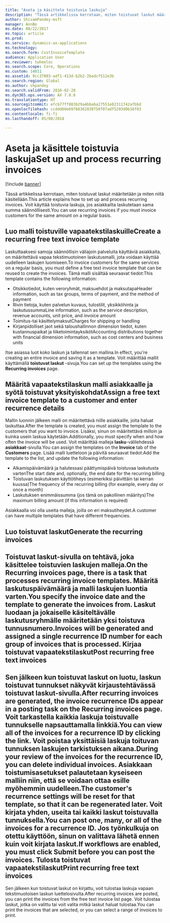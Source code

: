 ```yaml
---
title: "Aseta ja käsittele toistuvia laskuja"
description: "Tässä artikkelissa kerrotaan, miten toistuvat laskut määritetään ja miten niitä käsitellään. Voit käyttää toistuvia laskuja, jos asiakkailta laskutetaan sama summa säännöllisesti."
author: ShivamPandey-msft
manager: AnnBe
ms.date: 08/22/2017
ms.topic: article
ms.prod: 
ms.service: dynamics-ax-applications
ms.technology: 
ms.search.form: CustInvoiceTemplate
audience: Application User
ms.reviewer: twheeloc
ms.search.scope: Core, Operations
ms.custom: 14011
ms.assetid: 9cc37003-adf1-413d-b2b2-2badcf512e3b
ms.search.region: Global
ms.author: shpandey
ms.search.validFrom: 2016-02-28
ms.dyn365.ops.version: AX 7.0.0
ms.translationtype: HT
ms.sourcegitcommit: efcb77ff883b29a4bbaba27551e02311742afbbd
ms.openlocfilehash: ccddd60e69768362839750f07adf5293d0b16f03
ms.contentlocale: fi-fi
ms.lasthandoff: 05/08/2018

---
```


# <a name="set-up-and-process-recurring-invoices"></a><span data-ttu-id="0eb12-104">Aseta ja käsittele toistuvia laskuja</span><span class="sxs-lookup"><span data-stu-id="0eb12-104">Set up and process recurring invoices</span></span>

[!include [banner](../includes/banner.md)]

<span data-ttu-id="0eb12-105">Tässä artikkelissa kerrotaan, miten toistuvat laskut määritetään ja miten niitä käsitellään.</span><span class="sxs-lookup"><span data-stu-id="0eb12-105">This article explains how to set up and process recurring invoices.</span></span> <span data-ttu-id="0eb12-106">Voit käyttää toistuvia laskuja, jos asiakkailta laskutetaan sama summa säännöllisesti.</span><span class="sxs-lookup"><span data-stu-id="0eb12-106">You can use recurring invoices if you must invoice customers for the same amount on a regular basis.</span></span>

<a name="create-a-recurring-free-text-invoice-template"></a><span data-ttu-id="0eb12-107">Luo malli toistuville vapaatekstilaskuille</span><span class="sxs-lookup"><span data-stu-id="0eb12-107">Create a recurring free text invoice template</span></span>
---------------------------------------------

<span data-ttu-id="0eb12-108">Laskuttaaksesi samoja säännöllisin väliajoin palveluita käyttäviä asiakkaita, on määritettävä vapaa tekstimuotoinen laskutusmalli, jota voidaan käyttää uudelleen laskujen luomiseen.</span><span class="sxs-lookup"><span data-stu-id="0eb12-108">To invoice customers for the same services on a regular basis, you must define a free text invoice template that can be reused to create the invoices.</span></span> <span data-ttu-id="0eb12-109">Tämä malli sisältää seuraavat tiedot:</span><span class="sxs-lookup"><span data-stu-id="0eb12-109">This template contains the following information:</span></span>

-   <span data-ttu-id="0eb12-110">Otsikkotiedot, kuten veroryhmät, maksuehdot ja maksutapa</span><span class="sxs-lookup"><span data-stu-id="0eb12-110">Header information, such as tax groups, terms of payment, and the method of payment</span></span>
-   <span data-ttu-id="0eb12-111">Rivin tietoja, kuten palvelun kuvaus, tulostilit, yksikköhinta ja laskutussumma</span><span class="sxs-lookup"><span data-stu-id="0eb12-111">Line information, such as the service description, revenue accounts, unit price, and invoice amount</span></span>
-   <span data-ttu-id="0eb12-112">Toimitus-tai käsittelymaksut</span><span class="sxs-lookup"><span data-stu-id="0eb12-112">Charges for shipping or handling</span></span>
-   <span data-ttu-id="0eb12-113">Kirjanpidolliset jaot sekä taloushallinnon dimension tiedot, kuten kustannuspaikat ja liiketoimintayksiköt</span><span class="sxs-lookup"><span data-stu-id="0eb12-113">Accounting distributions together with financial dimension information, such as cost centers and business units</span></span>

<span data-ttu-id="0eb12-114">Itse asiassa luot koko laskun ja tallennat sen mallina.</span><span class="sxs-lookup"><span data-stu-id="0eb12-114">In effect, you're creating an entire invoice and saving it as a template.</span></span> <span data-ttu-id="0eb12-115">Voit määrittää mallit käyttämällä **toistuvat laskut** -sivuja.</span><span class="sxs-lookup"><span data-stu-id="0eb12-115">You can set up the templates using the **Recurring invoices** page.</span></span>

## <a name="assign-a-free-text-invoice-template-to-a-customer-and-enter-recurrence-details"></a><span data-ttu-id="0eb12-116">Määritä vapaatekstilaskun malli asiakkaalle ja syötä toistuvat yksityiskohdat</span><span class="sxs-lookup"><span data-stu-id="0eb12-116">Assign a free text invoice template to a customer and enter recurrence details</span></span>
<span data-ttu-id="0eb12-117">Mallin luonnin jälkeen malli on määritettävä niille asiakkaille, joita haluat laskuttaa.</span><span class="sxs-lookup"><span data-stu-id="0eb12-117">After the template is created, you must assign the template to the customers that you want to invoice.</span></span> <span data-ttu-id="0eb12-118">Lisäksi, sinun on määritettävä milloin ja kuinka usein laskua käytetään.</span><span class="sxs-lookup"><span data-stu-id="0eb12-118">Additionally, you must specify when and how often the invoice will be used.</span></span> <span data-ttu-id="0eb12-119">Voit määrittää malleja **lasku**-välilehdessä **asiakkaat**-sivulla.</span><span class="sxs-lookup"><span data-stu-id="0eb12-119">You can assign the templates on the **Invoice** tab of the **Customers** page.</span></span> <span data-ttu-id="0eb12-120">Lisää malli luetteloon ja päivitä seuraavat tiedot:</span><span class="sxs-lookup"><span data-stu-id="0eb12-120">Add the template to the list, and update the following information:</span></span>

-   <span data-ttu-id="0eb12-121">Alkamispäivämäärä ja halutessasi päättymispäivä toistuvaa laskutusta varten</span><span class="sxs-lookup"><span data-stu-id="0eb12-121">The start date and, optionally, the end date for the recurring billing</span></span>
-   <span data-ttu-id="0eb12-122">Toistuvan laskutuksen käyttötiheys (esimerkiksi päivittäin tai kerran kuussa)</span><span class="sxs-lookup"><span data-stu-id="0eb12-122">The frequency of the recurring billing (for example, every day or once a month)</span></span>
-   <span data-ttu-id="0eb12-123">Laskutuksen enimmäissumma (jos tämä on pakollinen määritys)</span><span class="sxs-lookup"><span data-stu-id="0eb12-123">The maximum billing amount (if this information is required)</span></span>

<span data-ttu-id="0eb12-124">Asiakkaalla voi olla useita malleja, joilla on eri maksutiheydet.</span><span class="sxs-lookup"><span data-stu-id="0eb12-124">A customer can have multiple templates that have different frequencies.</span></span>

## <a name="generate-the-recurring-invoices"></a><span data-ttu-id="0eb12-125">Luo toistuvat laskut</span><span class="sxs-lookup"><span data-stu-id="0eb12-125">Generate the recurring invoices</span></span>
<span data-ttu-id="0eb12-126">**Toistuvat laskut**-sivulla on tehtävä, joka käsittelee toistuvien laskujen malleja.</span><span class="sxs-lookup"><span data-stu-id="0eb12-126">On the **Recurring invoices** page, there is a task that processes recurring invoice templates.</span></span> <span data-ttu-id="0eb12-127">Määritä laskutuspäivämäärä ja malli laskujen luontia varten.</span><span class="sxs-lookup"><span data-stu-id="0eb12-127">You specify the invoice date and the template to generate the invoices from.</span></span> <span data-ttu-id="0eb12-128">Laskut luodaan ja jokaiselle käsiteltävälle laskutusryhmälle määritetään yksi toistuva tunnusnumero.</span><span class="sxs-lookup"><span data-stu-id="0eb12-128">Invoices will be generated and assigned a single recurrence ID number for each group of invoices that is processed.</span></span>
<span data-ttu-id="0eb12-129">Kirjaa toistuvat vapaatekstilaskut</span><span class="sxs-lookup"><span data-stu-id="0eb12-129">Post recurring free text invoices</span></span>
---------------------------------

<span data-ttu-id="0eb12-130">Sen jälkeen kun toistuvat laskut on luotu, laskun toistuvat tunnukset näkyvät kirjaustehtävässä **toistuvat laskut**-sivulla.</span><span class="sxs-lookup"><span data-stu-id="0eb12-130">After recurring invoices are generated, the invoice recurrence IDs appear in a posting task on the **Recurring invoices** page.</span></span> <span data-ttu-id="0eb12-131">Voit tarkastella kaikkia laskuja toistuvalle tunnukselle napsauttamalla linkkiä.</span><span class="sxs-lookup"><span data-stu-id="0eb12-131">You can view all of the invoices for a recurrence ID by clicking the link.</span></span> <span data-ttu-id="0eb12-132">Voit poistaa yksittäisiä laskuja toituvan tunnuksen laskujen tarkistuksen aikana.</span><span class="sxs-lookup"><span data-stu-id="0eb12-132">During your review of the invoices for the recurrence ID, you can delete individual invoices.</span></span> <span data-ttu-id="0eb12-133">Asiakkaan toistumisasetukset palautetaan kyseiseen malliin niin, että se voidaan ottaa esille myöhemmin uudelleen.</span><span class="sxs-lookup"><span data-stu-id="0eb12-133">The customer's recurrence settings will be reset for that template, so that it can be regenerated later.</span></span> <span data-ttu-id="0eb12-134">Voit kirjata yhden, useita tai kaikki laskut toistuvalla tunnuksella.</span><span class="sxs-lookup"><span data-stu-id="0eb12-134">You can post one, many, or all of the invoices for a recurrence ID.</span></span> <span data-ttu-id="0eb12-135">Jos työnkulkuja on otettu käyttöön, sinun on valittava **lähetä** ennen kuin voit kirjata laskut.</span><span class="sxs-lookup"><span data-stu-id="0eb12-135">If workflows are enabled, you must click **Submit** before you can post the invoices.</span></span>
<span data-ttu-id="0eb12-136">Tulosta toistuvat vapaatekstilaskut</span><span class="sxs-lookup"><span data-stu-id="0eb12-136">Print recurring free text invoices</span></span>
----------------------------------

<span data-ttu-id="0eb12-137">Sen jälkeen kun toistuvat laskut on kirjattu, voit tulostaa laskuja vapaan tekstimuotoisen laskun luettelosivulta.</span><span class="sxs-lookup"><span data-stu-id="0eb12-137">After recurring invoices are posted, you can print the invoices from the free text invoice list page.</span></span> <span data-ttu-id="0eb12-138">Voit tulostaa laskut, jotka on valittu tai voit valita mitkä laskut haluat tulostaa.</span><span class="sxs-lookup"><span data-stu-id="0eb12-138">You can print the invoices that are selected, or you can select a range of invoices to print.</span></span>




